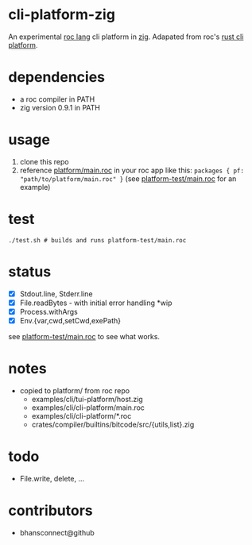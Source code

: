 # cli-platform-zig
An experimental [roc lang](https://github.com/roc-lang) cli platform in [zig](https://ziglang.org).  Adapated from roc's [rust cli platform](https://github.com/roc-lang/roc/tree/main/examples/cli/cli-platform).  

# dependencies
- a roc compiler in PATH
- zig version 0.9.1 in PATH

# usage
1. clone this repo
2. reference [platform/main.roc](platform/main.roc) in your roc app like this:
   `packages { pf: "path/to/platform/main.roc" }` (see [platform-test/main.roc](platform-test/main.roc) for an example)

# test
```console
./test.sh # builds and runs platform-test/main.roc
```
# status
  - [x] Stdout.line, Stderr.line
  - [x] File.readBytes - with initial error handling *wip
  - [x] Process.withArgs
  - [x] Env.{var,cwd,setCwd,exePath}

see [platform-test/main.roc](platform-test/main.roc) to see what works.  

# notes
- copied to platform/ from roc repo
  - examples/cli/tui-platform/host.zig
  - examples/cli/cli-platform/main.roc
  - examples/cli/cli-platform/*.roc
  - crates/compiler/builtins/bitcode/src/{utils,list}.zig

# todo
- File.write, delete, ...

# contributors
 - bhansconnect@github